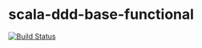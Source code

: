 # scala-ddd-base-functional

[![Build Status](https://travis-ci.org/j5ik2o/scala-ddd-base-functional.svg?branch=master)](https://travis-ci.org/j5ik2o/scala-ddd-base-functional)
